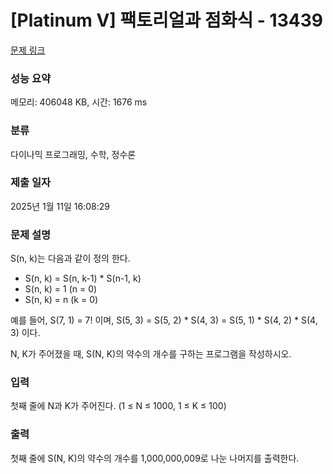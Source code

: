 # [Platinum V] 팩토리얼과 점화식 - 13439 

[문제 링크](https://www.acmicpc.net/problem/13439) 

### 성능 요약

메모리: 406048 KB, 시간: 1676 ms

### 분류

다이나믹 프로그래밍, 수학, 정수론

### 제출 일자

2025년 1월 11일 16:08:29

### 문제 설명

<p>S(n, k)는 다음과 같이 정의 한다.</p>

<ul>
	<li>S(n, k) = S(n, k-1) * S(n-1, k)</li>
	<li>S(n, k) = 1 (n = 0)</li>
	<li>S(n, k) = n (k = 0)</li>
</ul>

<p>예를 들어, S(7, 1) = 7! 이며, S(5, 3) = S(5, 2) * S(4, 3) = S(5, 1) * S(4, 2) * S(4, 3) 이다.</p>

<p>N, K가 주어졌을 때, S(N, K)의 약수의 개수를 구하는 프로그램을 작성하시오.</p>

### 입력 

 <p>첫째 줄에 N과 K가 주어진다. (1 ≤ N ≤ 1000, 1 ≤ K ≤ 100)</p>

### 출력 

 <p>첫째 줄에 S(N, K)의 약수의 개수를 1,000,000,009로 나눈 나머지를 출력한다.</p>

